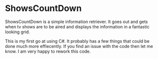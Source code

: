 ShowsCountDown
==============

ShowsCountDown is a simple information retriever. It goes out and gets when tv shows are to be aired and displays
the information in a fantastic looking grid.


This is my first go at using C#. It probably has a few things that could be done much more effiecently. If you
find an issue with the code then let me know. I am very happy to rework this code.


